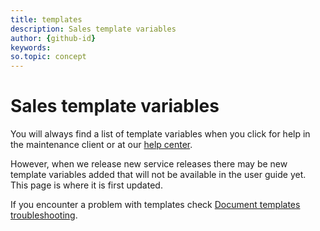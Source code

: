 ```yaml
---
title: templates
description: Sales template variables
author: {github-id}
keywords:
so.topic: concept
---
```


# Sales template variables

You will always find a list of template variables when you click for help in the maintenance client or at our [help center][1].

However, when we release new service releases there may be new template variables added that will not be available in the user guide yet. This page is where it is first updated.

If you encounter a problem with templates check [Document templates troubleshooting][2].

<!-- Referenced links -->
[1]: https://community.superoffice.com
[2]: troubleshooting.md
